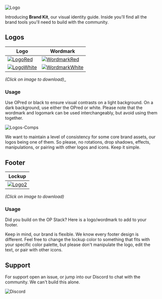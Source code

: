 <p align="left">
  <img src="https://user-images.githubusercontent.com/1300064/219525549-2abc047c-cf55-41ab-a538-757f7631fcc2.svg" alt="Logo">
</p>

Introducing **Brand Kit**, our visual identity guide.  Inside you'll find all the brand tools you'll need to build with the community.  

## Logos


|  Logo             |   Wordmark                                                         |
| ----------------- | ------------------------------------------------------------------ |
|  [![LogoRed](https://user-images.githubusercontent.com/1300064/219575413-d7990d69-1d21-44ef-a2b1-e9c682c79802.svg)](https://www.dropbox.com/s/780z2x5ij2sxzkr/Logo-Red-50.svg?dl=0)  | [![WordmarkRed](https://user-images.githubusercontent.com/1300064/219568209-1f378d40-0606-4e7e-a52e-37aac6d4fdeb.svg)](https://www.dropbox.com/s/nqzlepxsa9f0zix/Optimism-Red-48.svg?dl=0) |
| [![LogoWhite](https://user-images.githubusercontent.com/1300064/219605602-fe0a8bbd-4938-4f41-8a96-aaccc24cccbf.svg)](https://www.dropbox.com/s/sfy3e2etz72kwtk/Logo-WhiteRed-50.svg?dl=0) | [![WordmarkWhite](https://user-images.githubusercontent.com/1300064/219583292-bab3cddb-9366-48b7-bfe4-1fab210ad76b.svg)](https://www.dropbox.com/s/k4egh3vh0ba7ujt/Optimism-White-48.svg?dl=0) |

_(Click on image to download)__

### Usage

Use OPred or black to ensure visual contrasts on a light background. On a dark background, use either the OPred or white. Please note that the wordmark and logomark can be used interchangeably, but avoid using them together.


![Logos-Comps](https://user-images.githubusercontent.com/1300064/219593021-0c12d64a-9f79-45bf-9762-61e160eb6b62.svg)


We want to maintain a level of consistency for some core brand assets, our logos being one of them.  So please, no rotations, drop shadows, effects, manipulations, or pairing with other logos and icons. Keep it simple.  


## Footer

|     Lockup                                                           |
| -------------------------------------------------------------------- |
| [![Logo2](https://user-images.githubusercontent.com/1300064/220606328-c18d12cc-c3d5-47e6-bdbb-7a2d253414d7.svg)](https://www.dropbox.com/s/ufn89z8435fs6b6/Combo--900--LT--24pt.svg?dl=0) |

_(Click on image to download)_

### Usage
Did you build on the OP Stack?  Here is a logo/wordmark to add to your footer.  

Keep in mind, our brand is flexible.  We know every footer design is different.  Feel free to change the lockup color to something that fits with your specific color palette, but please don't manipulate the logo, edit the text, or pair with other icons.  


## Support
For support open an issue, or jump into our Discord to chat with the community. We can't build this alone.

![Discord](https://img.shields.io/discord/667044843901681675?color=ff0420&label=chat&style=for-the-badge)



